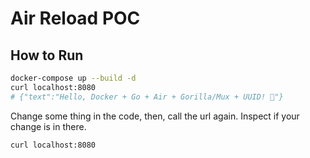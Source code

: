 # Air Reload POC

## How to Run

```bash
docker-compose up --build -d
curl localhost:8080
# {"text":"Hello, Docker + Go + Air + Gorilla/Mux + UUID! 🚀"}
```

Change some thing in the code, then, call the url again.
Inspect if your change is in there.

```bash
curl localhost:8080
```

